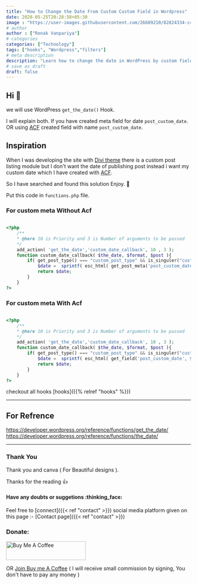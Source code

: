 ```yaml
---
title: "How to Change the Date From Custom Custom Field in Wordpress"
date: 2020-05-25T20:28:58+05:30
image : "https://user-images.githubusercontent.com/26689210/82824334-c4c24280-9ec6-11ea-97a5-8fe8f10ef66a.png"
# author
author : ["Ronak Vanpariya"]
# categories
categories: ["Technology"]
tags: ["hooks", "Wordpress","filters"]
# meta description
description: "Learn how to change the date in WordPress by custom field or meta field."
# save as draft
draft: false
---
```


## Hi :wave:



we will use WordPress `get_the_date()` Hook.

I will explain both. If you have created meta field for date `post_custom_date`. OR using [ACF](https://wordpress.org/plugins/advanced-custom-fields/) created field with name `post_custom_date`.

## Inspiration
When I was developing the site with [Divi theme](https://www.elegantthemes.com/gallery/divi/) there is a custom post listing module but I don't want the date of publishing post instead i want my custom date which I have created with [ACF](https://wordpress.org/plugins/advanced-custom-fields/).

So I have searched and found this solution Enjoy. :tada:

Put this code in `functions.php` file.

### For custom meta Without Acf

```php

<?php
    /**
    * @here 10 is Priority and 3 is Number of arguments to be passed
    */
    add_action( 'get_the_date','custom_date_callback', 10 , 3 );
    function custom_date_callback( $the_date, $format, $post ){
        if( get_post_type() === "custom_post_type" && is_singuler("custom_post_type") ){
            $date =  sprintf( esc_html( get_post_meta('post_custom_date', $post->ID) ) );
            return $date;
        }
    }
?>

```

### For custom meta With Acf

```php

<?php
    /**
    * @here 10 is Priority and 3 is Number of arguments to be passed
    */
    add_action( 'get_the_date','custom_date_callback', 10 , 3 );
    function custom_date_callback( $the_date, $format, $post ){
        if( get_post_type() === "custom_post_type" && is_singuler("custom_post_type") ){
            $date =  sprintf( esc_html( get_field('post_custom_date', $post->ID) ) );
            return $date;
        }
    }
?>

```
checkout all hooks [hooks]({{% relref "hooks" %}})

----
## For Refrence

https://developer.wordpress.org/reference/functions/get_the_date/
https://developer.wordpress.org/reference/functions/the_date/

----
### Thank You
Thank you and canva ( For Beautiful designs ).

Thanks for the reading :+1:

#### Have any doubts or suggetions :thinking_face: 
Feel free to [connect]({{< ref "contact" >}}) social media platform given on this page :- [Contact page]({{< ref "contact" >}})


### Donate:

<a href="https://www.buymeacoffee.com/vanpariyar" rel="noopener noreferrer" target="_blank"><img src="https://cdn.buymeacoffee.com/buttons/default-orange.png" alt="Buy Me A Coffee" style="height: 51px !important;width: 217px !important;" ></a>

OR [Join Buy me A Coffee](https://buymeacoff.ee/?via=vanpariyar) ( I will receive small commission by signing, You don't have to pay any money )